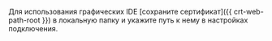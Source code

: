 Для использования графических IDE [сохраните сертификат]({{ crt-web-path-root }}) в локальную папку и укажите путь к нему в настройках подключения.
